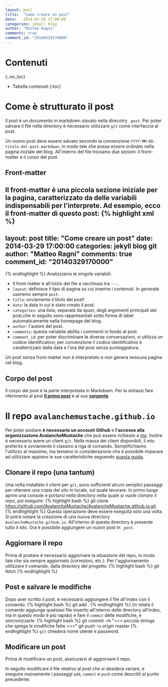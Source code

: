 ```yaml
---
layout: post
title:  "Come creare un post"
date:   2014-03-29 17:00:00
categories: jekyll blog
author: "Matteo Ragni"
comments: true
comment_id: "20140329170000"
---
```


# Contenuti
{:.no_toc}

 * Tabella contenuti
 {:toc}
 
# Come è strutturato il post

Il post è un documento in markdown slavato nella direcotry `_post`. Per poter salvare il file nella directory è necessario utilizzare `git` come interfaccia al post.

Un nuovo post deve essere salvato secondo la convenzione `YYYY-MM-DD-titolo-del-post.markdown`, in modo tale che possa essere ordinato nella pagina iniziale del blog. All'interno del file troviamo due sezioni: il front-matter e il corpo del post.

## Front-matter

Il front-matter è una piccola sezione iniziale per la pagina, caratterizzato da delle variabili indispensabili per l'interprete. Ad esempio, ecco il front-matter di questo post:
{% highlight xml %}
---
layout: post
title:  "Come creare un post"
date:   2014-03-29 17:00:00
categories: jekyll blog git
author: "Matteo Ragni"
comments: true
comment_id: "20140329170000"
---
{% endhighlight %}
Analizziamo le singole variabili:
 * Il front matter è all'inizio del file e racchiuso tra `---`.
 * `layout`: definisce il tipo di pagina su cui inserire i contenuti. In generale useremo sempre `post`.
 * `title`: ovviamente il titolo del post!
 * `date`: la data in cui è stato creato il post.
 * `categories`: una lista, separata da spazi, degli argomenti principali del post,che in seguito sono rappresentati sotto forma di label automaticamente nella homepage del blog.
 * `author`: l'autore del post.
 * `comments`: questa variabile abilita i commenti in fondo al post.
 * `comment_id`: per poter discriminare le diverse conversazioni, si utilizza un codice identificativo; per convenzione il codice identificativo è caratterizzato dalla data e l'ora del post senza punteggiatura.
 
Un post senza front-matter non è interpretato e non genera nessuna pagina nel blog.
 
## Corpo del post
 
Il corpo del post è la parte interpretata in Markdown. Per la sintassi fare riferimento al post [**Il primo post**][post1] e al suo [**sorgente**][post2].
 
# Il repo `avalanchemustache.github.io`

Per poter postare **è necessario un account Github** e **l'accesso alla organizzazione AvalancheMustache** che può essere richiesto a [_me_][mailme]. Inoltre è necessario avere un client `git`. Nella massa dei client disponibili, il mio preferito è ovviamente il classico a riga di comando. Semplifichiamo l'utilizzo al massimo, ma teniamo in considerazione che è possibile imparare ad utilizzare appieno le sue caratteristiche seguendo [questa guida][gitguida].

## Clonare il repo (una tantum)

Una volta installato il client per `git`, sono sufficienti alcuni semplici passaggi per ottenere una copia del sito in locale, sul quale lavorare. In primo luogo aprire una console e portarsi nella directory nella quale si vuole _clonare il repo_, poi eseguire:
{% highlight bash %}
git clone https://github.com/AvalancheMustache/AvalancheMustache.github.io.git
{% endhighlight %}
Questa operazione deve essere eseguita solo una volta. Si potrà notare la creazione di una nuova directory `AvalancheMustache.github.io`. All'interno di questa directory è presente tutto il sito. Ora è possibile aggiungere un nuovo post in `_post`.

## Aggiornare il repo

Prima di postare è necessario aggiornare la situazione del repo, in modo tale che sia sempre aggiornato (correzioni, etc.). Per l'aggiornamento utilizzare il comando, dalla directory del progetto:
{% highlight bash %}
git fetch
{% endhighlight %}

## Post e salvare le modifiche

Dopo aver scritto il post, è necessario aggiungere il file all'index con il comando:
{% highlight bash %}
git add .
{% endhighlight %}
(in relatà il comando aggiunge qualsiasi file inserito all'interno delle directory all'index, ma in questo modo è più rapido) e fare il `commit` delle modifiche, e sincronizzarle:
{% highlight bash %}
git commit -m "<<< piccola stringa che spiega le modifiche fatte >>>"
git push -u origin master
{% endhighlight %}
`git` chiederà nome utente e password.

## Modificare un post

Prima di modificare un post, assicurarsi di aggiornare il repo.

In seguito modificare il file relativo al post che si desidera variare, e eseguire nuovamente i passaggi `add`, `commit` e `push` come descritti al punto precedente.

 [post1]: http://localhost:4000/jekyll/welcome/latex/code/2014/03/29/il-primo-post.html
 [post2]: https://raw.githubusercontent.com/AvalancheMustache/AvalancheMustache.github.io/master/_posts/2014-03-29-il-primo-post.markdown
 [mailme]: mailto:matteo.ragni@studenti.unitn.it/?subject=AccessoBlogAvalancheMustache
 [gitguida]: http://try.github.io/levels/1/challenges/1